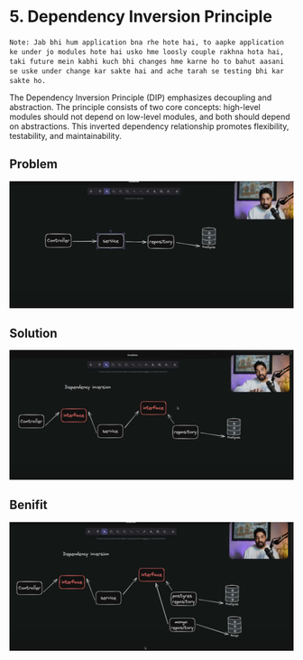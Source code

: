 # 5. Dependency Inversion Principle

`Note: Jab bhi hum application bna rhe hote hai, to aapke application ke under jo modules hote hai usko hme loosly couple rakhna hota hai, taki future mein kabhi kuch bhi changes hme karne ho to bahut aasani se uske under change kar sakte hai and ache tarah se testing bhi kar sakte ho.`

The Dependency Inversion Principle (DIP) emphasizes decoupling and abstraction. The principle consists of two core concepts: high-level modules should not depend on low-level modules, and both should depend on abstractions. This inverted dependency relationship promotes flexibility, testability, and maintainability.

## Problem

![alt text](image.png)

## Solution

![alt text](image-1.png)


## Benifit

![alt text](image-2.png)